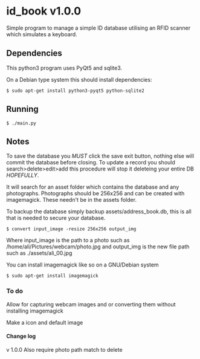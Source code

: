 # id_book v1.0.0

Simple program to manage a simple ID database utilising an RFID scanner which simulates a keyboard.

## Dependencies

This python3 program uses PyQt5 and sqlite3.

On a Debian type system this should install dependencies:

```
$ sudo apt-get install python3-pyqt5 python-sqlite2
```

## Running

```
$ ./main.py
```

## Notes

To save the database you _MUST_ click the save exit button, nothing else will commit the database before closing.
To update a record you should search>delete>edit>add this procedure will stop it deleteing your entire DB _HOPEFULLY_.

It will search for an asset folder which contains the database and any photographs.
Photographs should be 256x256 and can be created with imagemagick. These needn't be in the assets folder.

To backup the database simply backup assets/address_book.db, this is all that is needed to secure your database.

```
$ convert input_image -resize 256x256 output_img
```

Where input_image is the path to a photo such as /home/ali/Pictures/webcam/photo.jpg and output_img is the new file path such as ./assets/ali_00.jpg

You can install imagemagick like so on a GNU/Debian system

```
$ sudo apt-get install imagemagick
```

### To do

Allow for capturing webcam images and or converting them without installing imagemagick

Make a icon and default image

#### Change log
v 1.0.0
Also require photo path match to delete
